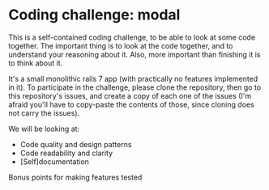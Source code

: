 # Coding challenge: modal

This is a self-contained coding challenge, to be able to look at some code together. The important thing is to look at the code together, and to understand your reasoning about it. Also, more important than finishing it is to think about it.

It's a small monolithic rails 7 app (with practically no features implemented in it). To participate in the challenge, please clone the repository, then go to this repository's issues, and create a copy of each one of the issues (I'm afraid you'll have to copy-paste the contents of those, since cloning does not carry the issues).

We will be looking at:

 * Code quality and design patterns
 * Code readability and clarity
 * [Self]documentation

Bonus points for making features tested

